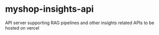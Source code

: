 # myshop-insights-api
API server supporting RAG pipelines and other insights related APIs to be hosted on vercel
